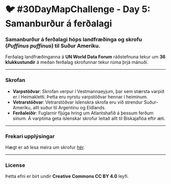 # 🐦 #30DayMapChallenge - Day 5: Samanburður á ferðalagi

### Samanburður á ferðalagi hóps landfræðinga og skrofu (*Puffinus puffinus*) til Suður Ameríku.

Ferðalag landfræðinganna á **UN World Data Forum** ráðstefnuna tekur um **36 klukkustundir** á meðan ferðalag skrofunnar tekur rúma þrjá mánuði.

---

### Skrofan

- **Varpstöðvar**: Skrofan verpur í Vestmannaeyjum, þar sem stærsta varpið er í Heimakletti. Þetta eru nyrstu varpstöðvar hennar í heiminum.
- **Vetrarstöðvar**: Vetrarstöðvar íslenskra skrofa eru við strendur Suður-Ameríku, allt suður til Argentínu og Eldlands.
- **Ferðaleiðir**: Fuglarnir fljúga hring um Atlantshafið á þessum ferðum sínum. Á varptíma geta íslenskar skrofur leitað allt til Biskajaflóa eftir æti.

---

### Frekari upplýsingar
Hægt er að lesa meira um skrofur [hér](https://nmsi.is/molar/fugl_manadarins/skrofa/).

---

### License
Þetta efni er birt undir **Creative Commons CC BY 4.0** leyfi.
